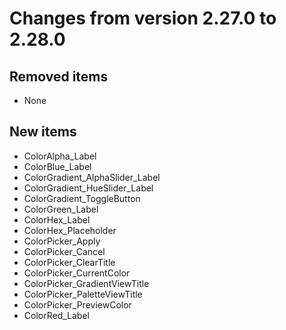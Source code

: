 # Changes from version 2.27.0 to 2.28.0

## Removed items
  * None

## New items
  * ColorAlpha_Label
  * ColorBlue_Label
  * ColorGradient_AlphaSlider_Label
  * ColorGradient_HueSlider_Label
  * ColorGradient_ToggleButton
  * ColorGreen_Label
  * ColorHex_Label
  * ColorHex_Placeholder
  * ColorPicker_Apply
  * ColorPicker_Cancel
  * ColorPicker_ClearTitle
  * ColorPicker_CurrentColor
  * ColorPicker_GradientViewTitle
  * ColorPicker_PaletteViewTitle
  * ColorPicker_PreviewColor
  * ColorRed_Label